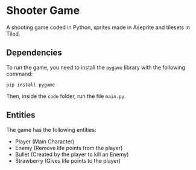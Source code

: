 # Shooter Game

A shooting game coded in Python, sprites made in Aseprite and tilesets in Tiled.

## Dependencies

To run the game, you need to install the `pygame` library with the following command:

`pip install pygame`

Then, inside the `code` folder, run the file `main.py`.

## Entities

The game has the following entities:

- Player (Main Character)
- Enemy (Remove life points from the player)
- Bullet (Created by the player to kill an Enemy)
- Strawberry (Gives life points to the player)